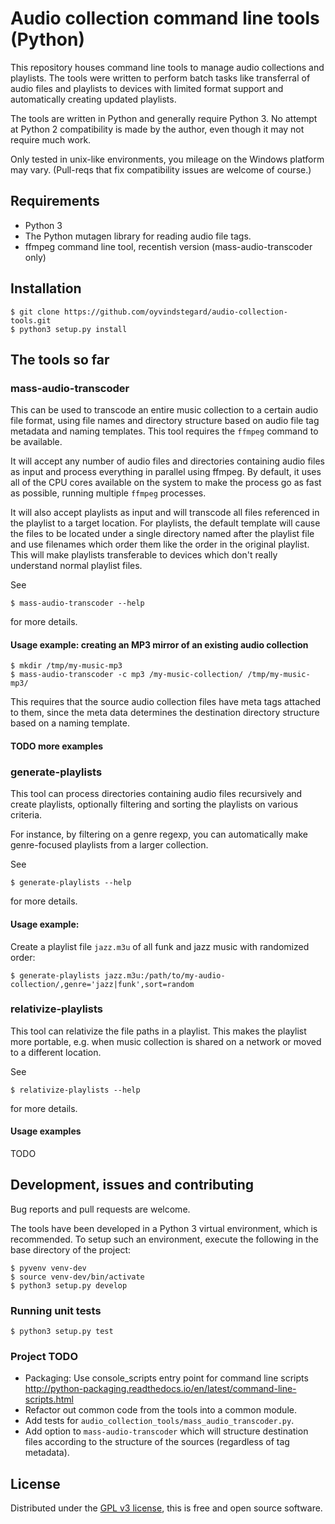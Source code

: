 # Audio collection command line tools (Python)

This repository houses command line tools to manage audio collections
and playlists. The tools were written to perform batch tasks like
transferral of audio files and playlists to devices with limited
format support and automatically creating updated playlists.

The tools are written in Python and generally require Python 3. No
attempt at Python 2 compatibility is made by the author, even though
it may not require much work.

Only tested in unix-like environments, you mileage on the Windows
platform may vary. (Pull-reqs that fix compatibility issues are welcome
of course.)

## Requirements

- Python 3
- The Python mutagen library for reading audio file tags.
- ffmpeg command line tool, recentish version (mass-audio-transcoder
  only)

## Installation

    $ git clone https://github.com/oyvindstegard/audio-collection-tools.git
    $ python3 setup.py install

## The tools so far

### mass-audio-transcoder

This can be used to transcode an entire music collection to a certain
audio file format, using file names and directory structure based on
audio file tag metadata and naming templates. This tool requires the
`ffmpeg` command to be available.

It will accept any number of audio files and directories containing
audio files as input and process everything in parallel using ffmpeg.
By default, it uses all of the CPU cores available on the system to
make the process go as fast as possible, running multiple `ffmpeg`
processes.

It will also accept playlists as input and will transcode all files
referenced in the playlist to a target location. For playlists, the
default template will cause the files to be located under a single
directory named after the playlist file and use filenames which order
them like the order in the original playlist. This will make playlists
transferable to devices which don't really understand normal playlist
files.

See

    $ mass-audio-transcoder --help
    
for more details.


#### Usage example: creating an MP3 mirror of an existing audio collection

    $ mkdir /tmp/my-music-mp3
    $ mass-audio-transcoder -c mp3 /my-music-collection/ /tmp/my-music-mp3/

This requires that the source audio collection files have meta tags
attached to them, since the meta data determines the destination
directory structure based on a naming template.

#### TODO more examples


### generate-playlists

This tool can process directories containing audio files recursively
and create playlists, optionally filtering and sorting the playlists
on various criteria.

For instance, by filtering on a genre regexp, you can automatically
make genre-focused playlists from a larger collection.

See

    $ generate-playlists --help
    
for more details.


#### Usage example:

Create a playlist file `jazz.m3u` of all funk and jazz music with
randomized order:

    $ generate-playlists jazz.m3u:/path/to/my-audio-collection/,genre='jazz|funk',sort=random


### relativize-playlists

This tool can relativize the file paths in a playlist. This makes the
playlist more portable, e.g. when music collection is shared on a
network or moved to a different location.

See

    $ relativize-playlists --help
    
for more details.

#### Usage examples

TODO

## Development, issues and contributing

Bug reports and pull requests are welcome.

The tools have been developed in a Python 3 virtual environment, which
is recommended. To setup such an environment, execute the following in
the base directory of the project:

    $ pyvenv venv-dev
    $ source venv-dev/bin/activate
    $ python3 setup.py develop

### Running unit tests

    $ python3 setup.py test

### Project TODO

- Packaging: Use console_scripts entry point for command line scripts
  http://python-packaging.readthedocs.io/en/latest/command-line-scripts.html
- Refactor out common code from the tools into a common module.
- Add tests for `audio_collection_tools/mass_audio_transcoder.py`.
- Add option to `mass-audio-transcoder` which will structure
  destination files according to the structure of the sources
  (regardless of tag metadata).

## License

Distributed under the [GPL v3
license](https://opensource.org/licenses/GPL-3.0), this is free and
open source software.

